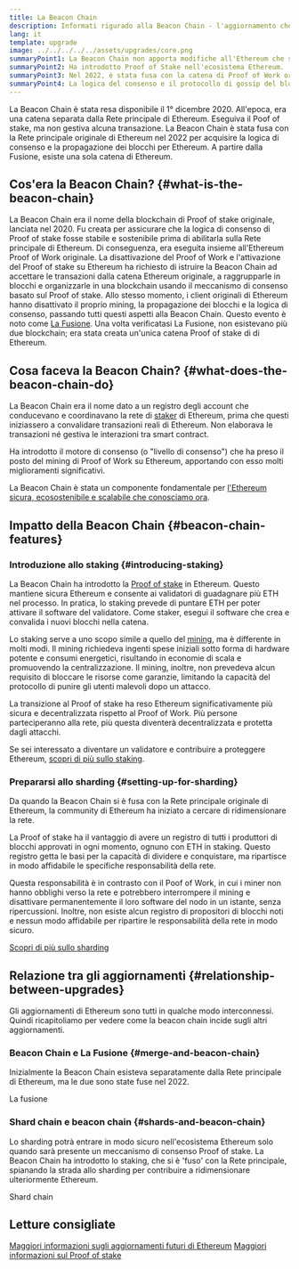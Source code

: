 ```yaml
---
title: La Beacon Chain
description: Informati rigurado alla Beacon Chain - l'aggiornamento che ha introdotto la prova-di-interesse Ethereum.
lang: it
template: upgrade
image: ../../../../../assets/upgrades/core.png
summaryPoint1: La Beacon Chain non apporta modifiche all'Ethereum che stiamo utilizzando.
summaryPoint2: Ha introdotto Proof of Stake nell'ecosistema Ethereum.
summaryPoint3: Nel 2022, è stata fusa con la catena di Proof of Work originale di Ethereum.
summaryPoint4: La logica del consenso e il protocollo di gossip del blocco introdotti dalla Beacon Chain, proteggono ora Ethereum.
---
```


<UpgradeStatus isShipped dateKey="page-upgrades-beacon-date">
  La Beacon Chain è stata resa disponibile il 1° dicembre 2020. All'epoca, era una catena separata dalla Rete principale di Ethereum. Eseguiva il Poof of stake, ma non gestiva alcuna transazione. La Beacon Chain è stata fusa con la Rete principale originale di Ethereum nel 2022 per acquisire la logica di consenso e la propagazione dei blocchi per Ethereum. A partire dalla Fusione, esiste una sola catena di Ethereum.
</UpgradeStatus>

## Cos'era la Beacon Chain? {#what-is-the-beacon-chain}

La Beacon Chain era il nome della blockchain di Proof of stake originale, lanciata nel 2020. Fu creata per assicurare che la logica di consenso di Proof of stake fosse stabile e sostenibile prima di abilitarla sulla Rete principale di Ethereum. Di conseguenza, era eseguita insieme all'Ethereum Proof of Work originale. La disattivazione del Proof of Work e l'attivazione del Proof of stake su Ethereum ha richiesto di istruire la Beacon Chain ad accettare le transazioni dalla catena Ethereum originale, a raggrupparle in blocchi e organizzarle in una blockchain usando il meccanismo di consenso basato sul Proof of stake. Allo stesso momento, i client originali di Ethereum hanno disattivato il proprio mining, la propagazione dei blocchi e la logica di consenso, passando tutti questi aspetti alla Beacon Chain. Questo evento è noto come [La Fusione](/upgrades/merge/). Una volta verificatasi La Fusione, non esistevano più due blockchain; era stata creata un'unica catena Proof of stake di di Ethereum.

## Cosa faceva la Beacon Chain? {#what-does-the-beacon-chain-do}

La Beacon Chain era il nome dato a un registro degli account che conducevano e coordinavano la rete di [staker](/staking/) di Ethereum, prima che questi iniziassero a convalidare transazioni reali di Ethereum. Non elaborava le transazioni né gestiva le interazioni tra smart contract.

Ha introdotto il motore di consenso (o "livello di consenso") che ha preso il posto del mining di Proof of Work su Ethereum, apportando con esso molti miglioramenti significativi.

La Beacon Chain è stata un componente fondamentale per [l'Ethereum sicura, ecosostenibile e scalabile che conosciamo ora](/upgrades/vision/).

## Impatto della Beacon Chain {#beacon-chain-features}

### Introduzione allo staking {#introducing-staking}

La Beacon Chain ha introdotto la [Proof of stake](/developers/docs/consensus-mechanisms/pos/) in Ethereum. Questo mantiene sicura Ethereum e consente ai validatori di guadagnare più ETH nel processo. In pratica, lo staking prevede di puntare ETH per poter attivare il software del validatore. Come staker, esegui il software che crea e convalida i nuovi blocchi nella catena.

Lo staking serve a uno scopo simile a quello del [mining](/developers/docs/mining/), ma è differente in molti modi. Il mining richiedeva ingenti spese iniziali sotto forma di hardware potente e consumi energetici, risultando in economie di scala e promuovendo la centralizzazione. Il mining, inoltre, non prevedeva alcun requisito di bloccare le risorse come garanzie, limitando la capacità del protocollo di punire gli utenti malevoli dopo un attacco.

La transizione al Proof of stake ha reso Ethereum significativamente più sicura e decentralizzata rispetto al Proof of Work. Più persone parteciperanno alla rete, più questa diventerà decentralizzata e protetta dagli attacchi.

<InfoBanner emoji=":money_bag:">
  Se sei interessato a diventare un validatore e contribuire a proteggere Ethereum, <a href="/staking/">scopri di più sullo staking</a>.
</InfoBanner>

### Prepararsi allo sharding {#setting-up-for-sharding}

Da quando la Beacon Chain si è fusa con la Rete principale originale di Ethereum, la community di Ethereum ha iniziato a cercare di ridimensionare la rete.

La Proof of stake ha il vantaggio di avere un registro di tutti i produttori di blocchi approvati in ogni momento, ognuno con ETH in staking. Questo registro getta le basi per la capacità di dividere e conquistare, ma ripartisce in modo affidabile le specifiche responsabilità della rete.

Questa responsabilità è in contrasto con il Poof of Work, in cui i miner non hanno obblighi verso la rete e potrebbero interrompere il mining e disattivare permanentemente il loro software del nodo in un istante, senza ripercussioni. Inoltre, non esiste alcun registro di propositori di blocchi noti e nessun modo affidabile per ripartire le responsabilità della rete in modo sicuro.

[Scopri di più sullo sharding](/upgrades/sharding/)

## Relazione tra gli aggiornamenti {#relationship-between-upgrades}

Gli aggiornamenti di Ethereum sono tutti in qualche modo interconnessi. Quindi ricapitoliamo per vedere come la beacon chain incide sugli altri aggiornamenti.

### Beacon Chain e La Fusione {#merge-and-beacon-chain}

Inizialmente la Beacon Chain esisteva separatamente dalla Rete principale di Ethereum, ma le due sono state fuse nel 2022.

<ButtonLink to="/upgrades/merge/">
  La fusione
</ButtonLink>

### Shard chain e beacon chain {#shards-and-beacon-chain}

Lo sharding potrà entrare in modo sicuro nell'ecosistema Ethereum solo quando sarà presente un meccanismo di consenso Proof of stake. La Beacon Chain ha introdotto lo staking, che si è 'fuso' con la Rete principale, spianando la strada allo sharding per contribuire a ridimensionare ulteriormente Ethereum.

<ButtonLink to="/upgrades/sharding/">
  Shard chain
</ButtonLink>

## Letture consigliate

[Maggiori informazioni sugli aggiornamenti futuri di Ethereum](/upgrades/vision) [Maggiori informazioni sul Proof of stake](/develoeprs/docs/consensus-mechanisms/pos)
